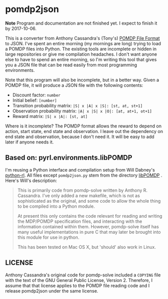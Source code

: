 pomdp2json
==========

**Note** Program and documentation are not finished yet. I expect to finish it
by 2017-10-06.

This is a converter from Anthony Cassandra's (Tony's) [POMDP File
Format](http://www.pomdp.org/code/pomdp-file-spec.html) to JSON. I've spent an
entire morning (my mornings are long) trying to load a POMDP files into Python.
The existing tools are incomplete or hidden in large repositories or give me
compilation headaches. I don't want anyone else to have to spend an entire
morning, so I'm writing this tool that gives you a JSON file that can be read
easily from most programming environments.

Note that this program will also be incomplete, but in a better way. Given a
POMDP file, it will produce a JSON file with the following contents:

 - Discount factor: `number`
 - Initial belief: `[number]`
 - Transition probability matrix: `|S| x |A| x |S|: [st, at, st+1]`
 - Observation probability matrix: `|A| x |S| x |O|: [at, at+1, ot+1]`
 - Reward matrix: `|S| x |A|: [st, at]`

Where is it incomplete? The POMDP format allows the reward to depend on action,
start state, end state and observation. I leave out the dependency on end state
and observation, because I don't need it. It will be easy to add later if anyone
needs it.


Based on: pyrl.environments.libPOMDP
------------------------------------

I'm reusing a Python interface and compilation setup from Will Dabney's
[python-rl](https://github.com/amarack/python-rl). All files except
`pomdp2json.py` stem from the directory
[libPOMDP](https://github.com/amarack/python-rl/tree/a1c1f5bc42cb20f5d9630818d1908f2100916ef4/pyrl/environments/libPOMDP)
. Here's Will's description:

> This is primarily code from pomdp-solve written by Anthony R. Cassandra. I've only added a
> new makefile, which is not as sophisticated as the original, and some code to allow the whole thing
> to be compiled into a Python module.
>
> At present this only contains the code relevant for reading and writing the MDP/POMDP specification
> files, and interacting with the information contained within them. However, pomdp-solve itself
> has many useful implementations in pure C that may later be brought into this module for use in python.
>
> This has been tested on Mac OS X, but 'should' also work in Linux.


LICENSE
-------

Anthony Cassandra's original code for pomdp-solve included a `COPYING` file with
the text of the GNU General Public License, Version 2. Therefore, I assume that
that license applies to the POMDP file reading code and I release pomdp2json
under the same license.
